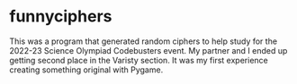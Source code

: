 # funnyciphers

This was a program that generated random ciphers to help study for the 2022-23 Science Olympiad Codebusters event. My partner and I ended up getting second place in the Varisty section. It was my first experience creating something original with Pygame.

